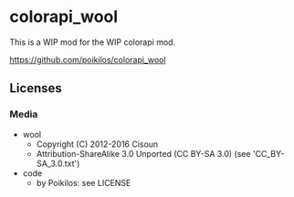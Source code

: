 # colorapi_wool
This is a WIP mod for the WIP colorapi mod.

https://github.com/poikilos/colorapi_wool


## Licenses

### Media
- wool
  - Copyright (C) 2012-2016 Cisoun
  - Attribution-ShareAlike 3.0 Unported (CC BY-SA 3.0)
    (see 'CC_BY-SA_3.0.txt')
- code
  - by Poikilos: see LICENSE
